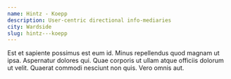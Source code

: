 ```yaml
---
name: Hintz - Koepp
description: User-centric directional info-mediaries
city: Wardside
slug: hintz---koepp
---
```

Est et sapiente possimus est eum id. Minus repellendus quod magnam ut ipsa. Aspernatur dolores qui. Quae corporis ut ullam atque officiis dolorum ut velit. Quaerat commodi nesciunt non quis. Vero omnis aut.
